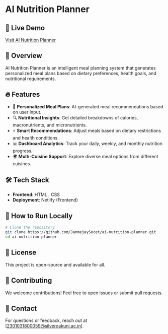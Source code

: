 # AI Nutrition Planner

## 🚀 Live Demo
[Visit AI Nutrition Planner](janmejay.tech)

## 📌 Overview
AI Nutrition Planner is an intelligent meal planning system that generates personalized meal plans based on dietary preferences, health goals, and nutritional requirements.

## 🔥 Features
- 🥗 **Personalized Meal Plans**: AI-generated meal recommendations based on user input.
- 🔍 **Nutritional Insights**: Get detailed breakdowns of calories, macronutrients, and micronutrients.
- ⚡ **Smart Recommendations**: Adjust meals based on dietary restrictions and health conditions.
- 📊 **Dashboard Analytics**: Track your daily, weekly, and monthly nutrition progress.
- 🌍 **Multi-Cuisine Support**: Explore diverse meal options from different cuisines.

## 🛠️ Tech Stack
- **Frontend**: HTML ,  CSS
- **Deployment**: Netlify (Frontend)

## 🎯 How to Run Locally
```sh
# Clone the repository
git clone https://github.com/JanmejaySocet/ai-nutrition-planner.git
cd ai-nutrition-planner

```

## 📜 License
This project is open-source and available for all.

## 🤝 Contributing
We welcome contributions! Feel free to open issues or submit pull requests.

## 📧 Contact
For questions or feedback, reach out at [2301031800059@silveroakuni.ac.in].

